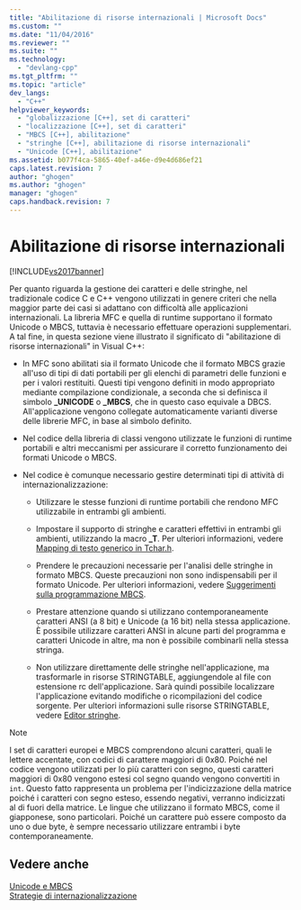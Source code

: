 ```yaml
---
title: "Abilitazione di risorse internazionali | Microsoft Docs"
ms.custom: ""
ms.date: "11/04/2016"
ms.reviewer: ""
ms.suite: ""
ms.technology: 
  - "devlang-cpp"
ms.tgt_pltfrm: ""
ms.topic: "article"
dev_langs: 
  - "C++"
helpviewer_keywords: 
  - "globalizzazione [C++], set di caratteri"
  - "localizzazione [C++], set di caratteri"
  - "MBCS [C++], abilitazione"
  - "stringhe [C++], abilitazione di risorse internazionali"
  - "Unicode [C++], abilitazione"
ms.assetid: b077f4ca-5865-40ef-a46e-d9e4d686ef21
caps.latest.revision: 7
author: "ghogen"
ms.author: "ghogen"
manager: "ghogen"
caps.handback.revision: 7
---
```

# Abilitazione di risorse internazionali
[!INCLUDE[vs2017banner](../assembler/inline/includes/vs2017banner.md)]

Per quanto riguarda la gestione dei caratteri e delle stringhe, nel tradizionale codice C e C\+\+ vengono utilizzati in genere criteri che nella maggior parte dei casi si adattano con difficoltà alle applicazioni internazionali.  La libreria MFC e quella di runtime supportano il formato Unicode o MBCS, tuttavia è necessario effettuare operazioni supplementari.  A tal fine, in questa sezione viene illustrato il significato di "abilitazione di risorse internazionali" in Visual C\+\+:  
  
-   In MFC sono abilitati sia il formato Unicode che il formato MBCS grazie all'uso di tipi di dati portabili per gli elenchi di parametri delle funzioni e per i valori restituiti.  Questi tipi vengono definiti in modo appropriato mediante compilazione condizionale, a seconda che si definisca il simbolo **\_UNICODE** o **\_MBCS**, che in questo caso equivale a DBCS.  All'applicazione vengono collegate automaticamente varianti diverse delle librerie MFC, in base al simbolo definito.  
  
-   Nel codice della libreria di classi vengono utilizzate le funzioni di runtime portabili e altri meccanismi per assicurare il corretto funzionamento dei formati Unicode o MBCS.  
  
-   Nel codice è comunque necessario gestire determinati tipi di attività di internazionalizzazione:  
  
    -   Utilizzare le stesse funzioni di runtime portabili che rendono MFC utilizzabile in entrambi gli ambienti.  
  
    -   Impostare il supporto di stringhe e caratteri effettivi in entrambi gli ambienti, utilizzando la macro **\_T**.  Per ulteriori informazioni, vedere [Mapping di testo generico in Tchar.h](../text/generic-text-mappings-in-tchar-h.md).  
  
    -   Prendere le precauzioni necessarie per l'analisi delle stringhe in formato MBCS.  Queste precauzioni non sono indispensabili per il formato Unicode.  Per ulteriori informazioni, vedere [Suggerimenti sulla programmazione MBCS](../text/mbcs-programming-tips.md).  
  
    -   Prestare attenzione quando si utilizzano contemporaneamente caratteri ANSI \(a 8 bit\) e Unicode \(a 16 bit\) nella stessa applicazione.  È possibile utilizzare caratteri ANSI in alcune parti del programma e caratteri Unicode in altre, ma non è possibile combinarli nella stessa stringa.  
  
    -   Non utilizzare direttamente delle stringhe nell'applicazione,  ma trasformarle in risorse STRINGTABLE, aggiungendole al file con estensione rc dell'applicazione.  Sarà quindi possibile localizzare l'applicazione evitando modifiche o ricompilazioni del codice sorgente.  Per ulteriori informazioni sulle risorse STRINGTABLE, vedere [Editor stringhe](../mfc/string-editor.md).  
  
> [!NOTE]
>  I set di caratteri europei e MBCS comprendono alcuni caratteri, quali le lettere accentate, con codici di carattere maggiori di 0x80.  Poiché nel codice vengono utilizzati per lo più caratteri con segno, questi caratteri maggiori di 0x80 vengono estesi col segno quando vengono convertiti in `int`.  Questo fatto rappresenta un problema per l'indicizzazione della matrice poiché i caratteri con segno esteso, essendo negativi, verranno indicizzati al di fuori della matrice.  Le lingue che utilizzano il formato MBCS, come il giapponese, sono particolari.  Poiché un carattere può essere composto da uno o due byte, è sempre necessario utilizzare entrambi i byte contemporaneamente.  
  
## Vedere anche  
 [Unicode e MBCS](../text/unicode-and-mbcs.md)   
 [Strategie di internazionalizzazione](../text/internationalization-strategies.md)
